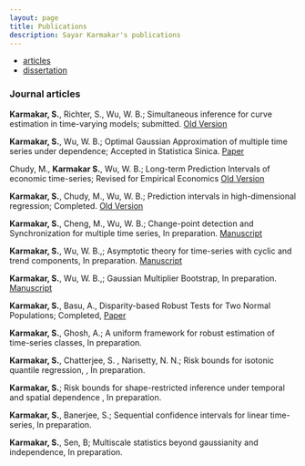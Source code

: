 ```yaml
---
layout: page
title: Publications
description: Sayar Karmakar's publications
---
```


<div class="navbar">
    <div class="navbar-inner">
        <ul class="nav">
            <li><a href="#articles">articles</a></li>
            <li><a href="#thesis">dissertation</a></li>
        </ul>
    </div>
</div>


### <a name="articles"></a>Journal articles

**Karmakar, S.**, Richter, S., Wu, W. B.; Simultaneous inference for curve estimation in time-varying models; submitted. [Old Version](../publications/sayar1.pdf) 

**Karmakar, S.**, Wu, W. B.; Optimal Gaussian Approximation of multiple time series under dependence; Accepted in Statistica Sinica. [Paper](../publications/sayar2.pdf) 

Chudy, M., **Karmakar S.**, Wu, W. B.; Long-term Prediction Intervals of economic time-series; Revised for Empirical Economics [Old Version](../publications/sayar3.pdf) 

**Karmakar, S.**, Chudy, M., Wu, W. B.; Prediction intervals in high-dimensional regression; Completed. [Old Version](../publications/sayar4.pdf)

**Karmakar, S.**, Cheng, M., Wu, W. B.; Change-point detection and Synchronization for multiple time series, In preparation. [Manuscript](../publications/sayar5.pdf)

**Karmakar, S.**, Wu, W. B.,; Asymptotic theory for time-series with cyclic and trend components, In preparation. [Manuscript](../publications/sayar6.pdf)

**Karmakar, S.**, Wu, W. B.,; Gaussian Multiplier Bootstrap, In preparation. [Manuscript](../publications/sayar7.pdf)

**Karmakar, S.**, Basu, A., Disparity-based Robust Tests for Two Normal
Populations; Completed, [Paper](../publications/sayarrobust.pdf) 

**Karmakar, S.**, Ghosh, A.; A uniform framework for robust estimation of time-series classes, In preparation. 

**Karmakar, S.**, Chatterjee, S. , Narisetty, N. N.;  Risk bounds for isotonic quantile regression, , In preparation. 

**Karmakar, S.**;  Risk bounds for shape-restricted inference under temporal and spatial dependence , In preparation. 

**Karmakar, S.**, Banerjee, S.; Sequential confidence intervals for linear time-series, In preparation. 

**Karmakar, S.**, Sen, B; Multiscale statistics beyond gaussianity and independence, In preparation. 



